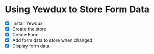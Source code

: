 # Using Yewdux to Store Form Data

- [x] Install Yewdux
- [x] Create the store
- [x] Create Form
- [x] Add form data to store when changed
- [x] Display form data
